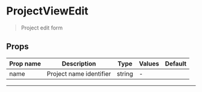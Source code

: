 # ProjectViewEdit

> Project edit form

## Props

| Prop name | Description             | Type   | Values | Default |
| --------- | ----------------------- | ------ | ------ | ------- |
| name      | Project name identifier | string | -      |         |

---
